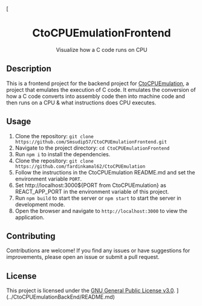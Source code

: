 [<div align="center"><h1>CtoCPUEmulationFrontend</h1></div>
<div align="center">Visualize how a C code runs on CPU</div>


## Description
This is a frontend project for the backend project for [CtoCPUEmulation](https://github.com/fardinkamal62/CtoCPUEmulation), a project that emulates the execution of C code. It emulates the conversion of how a C code converts into assembly code then into machine code and then runs on a CPU & what instructions does CPU executes.

## Usage
1. Clone the repository: `git clone https://github.com/Smsudip57/CtoCPUEmulationFrontend.git`
2. Navigate to the project directory: `cd CtoCPUEmulationFrontend`
3. Run `npm i` to install the dependencies.
4. Clone the repository: `git clone https://github.com/fardinkamal62/CtoCPUEmulation`
5. Follow the instructions in the CtoCPUEmulation README.md and set the environment variable `PORT`.
6. Set http://localhost:3000${PORT from CtoCPUEmulation} as REACT_APP_PORT in the environment variable of this project.
7. Run `npm build` to start the server or `npm start` to start the server in development mode.
8. Open the browser and navigate to `http://localhost:3000` to view the application.


## Contributing
Contributions are welcome! If you find any issues or have suggestions for improvements, please open an issue or submit a pull request.

## License
This project is licensed under the [GNU General Public License v3.0](LICENSE).
](../CtoCPUEmulationBackEnd/README.md)